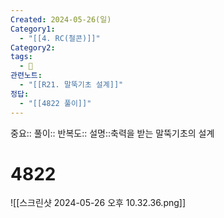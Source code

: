 ```yaml
---
Created: 2024-05-26(일)
Category1:
  - "[[4. RC(철콘)]]"
Category2: 
tags:
  - 🧮
관련노트:
  - "[[R21. 말뚝기초 설계]]"
정답:
  - "[[4822 풀이]]"
---
```

중요::
풀이::
반복도::
설명::축력을 받는 말뚝기초의 설계
#  4822

![[스크린샷 2024-05-26 오후 10.32.36.png]]

